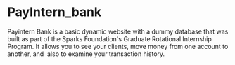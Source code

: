 # PayIntern_bank
Payintern Bank is a basic dynamic website with a dummy database that was built as part of the Sparks Foundation's Graduate Rotational Internship Program.  It allows you to see your clients, move money from one account to another, and  also to examine your transaction history.
